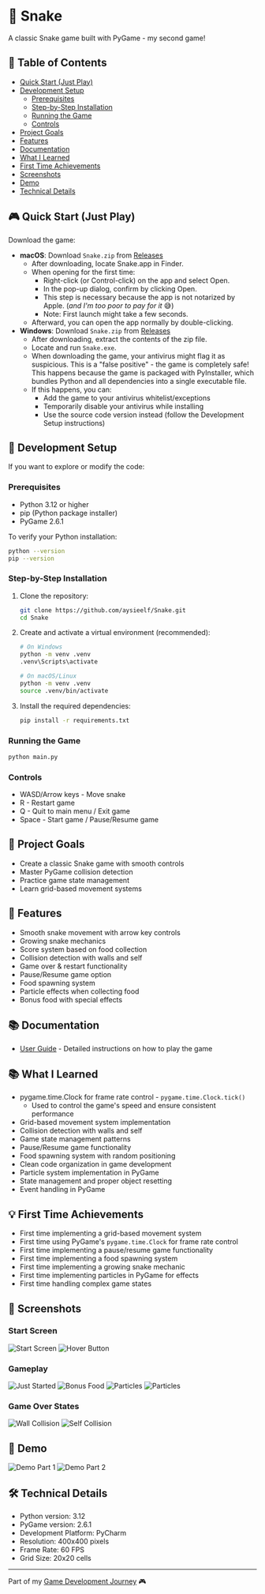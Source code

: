 # 🐍 Snake

A classic Snake game built with PyGame - my second game!

## 📑 Table of Contents
- [Quick Start (Just Play)](#-quick-start-just-play)
- [Development Setup](#-development-setup)
  - [Prerequisites](#prerequisites)
  - [Step-by-Step Installation](#step-by-step-installation)
  - [Running the Game](#running-the-game)
  - [Controls](#controls)
- [Project Goals](#-project-goals)
- [Features](#-features)
- [Documentation](#-documentation)
- [What I Learned](#-what-i-learned)
- [First Time Achievements](#-first-time-achievements)
- [Screenshots](#-screenshots)
- [Demo](#-demo)
- [Technical Details](#-technical-details)

## 🎮 Quick Start (Just Play)
Download the game:
- **macOS**: Download `Snake.zip` from [Releases](https://github.com/aysieelf/Snake/releases/tag/1.0.0)
  - After downloading, locate Snake.app in Finder. 
  - When opening for the first time:
    - Right-click (or Control-click) on the app and select Open. 
    - In the pop-up dialog, confirm by clicking Open. 
    - This step is necessary because the app is not notarized by Apple. (_and I'm too poor to pay for it_ 😅)
    - Note: First launch might take a few seconds.
  - Afterward, you can open the app normally by double-clicking.
- **Windows**: Download `Snake.zip` from [Releases](https://github.com/aysieelf/Snake/releases/tag/1.0.0-windows)
  - After downloading, extract the contents of the zip file.
  - Locate and run `Snake.exe`.
  - When downloading the game, your antivirus might flag it as suspicious. This is a "false positive" - the game is completely safe! This happens because the game is packaged with PyInstaller, which bundles Python and all dependencies into a single executable file.
  - If this happens, you can:
    - Add the game to your antivirus whitelist/exceptions
    - Temporarily disable your antivirus while installing
    - Use the source code version instead (follow the Development Setup instructions)


## 🚀 Development Setup
If you want to explore or modify the code:

### Prerequisites
- Python 3.12 or higher
- pip (Python package installer)
- PyGame 2.6.1

To verify your Python installation:
```bash
python --version
pip --version
```

### Step-by-Step Installation
1. Clone the repository:
   ```bash
   git clone https://github.com/aysieelf/Snake.git
   cd Snake
   ```

2. Create and activate a virtual environment (recommended):
   ```bash
   # On Windows
   python -m venv .venv
   .venv\Scripts\activate

   # On macOS/Linux
   python -m venv .venv
   source .venv/bin/activate
   ```

3. Install the required dependencies:
   ```bash
   pip install -r requirements.txt
   ```

### Running the Game
```bash
python main.py
```

### Controls
- WASD/Arrow keys - Move snake
- R - Restart game
- Q - Quit to main menu / Exit game
- Space - Start game / Pause/Resume game

## 🎯 Project Goals
- Create a classic Snake game with smooth controls
- Master PyGame collision detection
- Practice game state management
- Learn grid-based movement systems

## 🚀 Features
- Smooth snake movement with arrow key controls
- Growing snake mechanics
- Score system based on food collection
- Collision detection with walls and self
- Game over & restart functionality
- Pause/Resume game option
- Food spawning system
- Particle effects when collecting food
- Bonus food with special effects

## 📚 Documentation
- [User Guide](docs/user-guide.md) - Detailed instructions on how to play the game

## 📚 What I Learned
- pygame.time.Clock for frame rate control - `pygame.time.Clock.tick()`
  - Used to control the game's speed and ensure consistent performance
- Grid-based movement system implementation
- Collision detection with walls and self
- Game state management patterns
- Pause/Resume game functionality
- Food spawning system with random positioning
- Clean code organization in game development
- Particle system implementation in PyGame
- State management and proper object resetting
- Event handling in PyGame

## 💡 First Time Achievements
- First time implementing a grid-based movement system
- First time using PyGame's `pygame.time.Clock` for frame rate control
- First time implementing a pause/resume game functionality
- First time implementing a food spawning system
- First time implementing a growing snake mechanic
- First time implementing particles in PyGame for effects
- First time handling complex game states

## 📸 Screenshots

### Start Screen
![Start Screen](assets/screenshots/start_screen_20241228_230858.png)
![Hover Button](assets/screenshots/start_screen_20241228_230922.png)

### Gameplay
![Just Started](assets/screenshots/game_in_progress_moves_0_20241228_231041.png)
![Bonus Food](assets/screenshots/game_in_progress_moves_4_20241228_231105.png)
![Particles](assets/screenshots/game_in_progress_score_2_20241228_231622.png)
![Particles](assets/screenshots/game_in_progress_score_3_20241228_231627.png)

### Game Over States
![Wall Collision](assets/screenshots/game_over_score_1_20241228_231404.png)
![Self Collision](assets/screenshots/game_over_score_16_20241228_231354.png)

## 🎥 Demo
![Demo Part 1](assets/demo/snake-demo-beginning.gif)
![Demo Part 2](assets/demo/snake-demo-ending.gif)

## 🛠️ Technical Details
- Python version: 3.12
- PyGame version: 2.6.1
- Development Platform: PyCharm
- Resolution: 400x400 pixels
- Frame Rate: 60 FPS
- Grid Size: 20x20 cells

---
Part of my [Game Development Journey](https://github.com/aysieelf/Game-Dev-Journey) 🎮